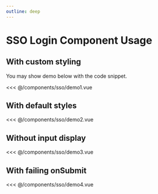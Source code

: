 ```yaml
---
outline: deep
---
```


# SSO Login Component Usage

<script setup>
import Demo1 from './sso/demo1.vue'
import Demo2 from "./sso/demo2.vue"
import Demo3 from "./sso/demo3.vue"
import Demo4 from "./sso/demo4.vue"
</script>

## With custom styling

You may show demo below with the code snippet.

  <Demo1/>

<<< @/components/sso/demo1.vue

## With default styles

 <Demo2/>

<<< @/components/sso/demo2.vue

## Without input display

 <Demo3/>

<<< @/components/sso/demo3.vue

## With failing onSubmit

 <Demo4/>

<<< @/components/sso/demo4.vue

